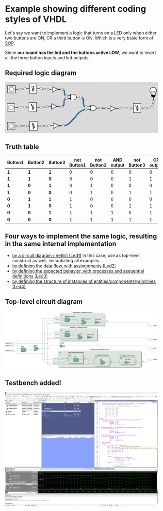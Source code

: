 # Example showing different coding styles of VHDL 
Let's say we want to implement a logic that turns on a LED only when either two buttons are ON, OR a third button is ON. Which is a very basic form of [SOP](https://www.electronics-tutorials.ws/boolean/sum-of-product.html).

Since **our board has the led and the buttons active LOW**, we want to invert all the three button inputs and led outputs.
## Required logic diagram
![Required logic diagram](doc/required_logic_diagram.png)
## Truth table
| **Button1** | **Button2** | **Button3** | not Button1 | not Button2 | AND output | not Button3 | OR output | **Final OUTPUT** |
|-------------|-------------|-------------|-------------|-------------|------------|-------------|-----------|------------------|
| **1**       | **1**       | **1**       | 0           | 0           | 0          | 0           | 0         | **1**            |
| **1**       | **1**       | **0**       | 0           | 0           | 0          | 1           | 1         | **0**            |
| **1**       | **0**       | **1**       | 0           | 1           | 0          | 0           | 0         | **1**            |
| **1**       | **0**       | **0**       | 0           | 1           | 0          | 1           | 1         | **0**            |
| **0**       | **1**       | **1**       | 1           | 0           | 0          | 0           | 0         | **1**            |
| **0**       | **1**       | **0**       | 1           | 0           | 0          | 1           | 1         | **0**            |
| **0**       | **0**       | **1**       | 1           | 1           | 1          | 0           | 1         | **0**            |
| **0**       | **0**       | **0**       | 1           | 1           | 1          | 1           | 1         | **0**            |
## Four ways to implement the same logic, resulting in the same internal implementation
 * [by a circuit diagram / netlist (Led1)](diagram_example.bdf) In this case, use as top-level construct as well, instantiating all examples.
 * [by defining the data flow, with assingnments (Led2)](dataflow_example.vhd)
 * [by defining the expected behavior, with processes and sequential definitions (Led3)](behavioral_example.vhd)
 * [by defining the structure of instances of entities/components/primitives (Led4)](structural_example.vhd)
## Top-level circuit diagram
![RTL viewer](doc/RTL_viewer.png)
## Testbench added!
![testbench simulation screenshot](doc/testbench.png)
